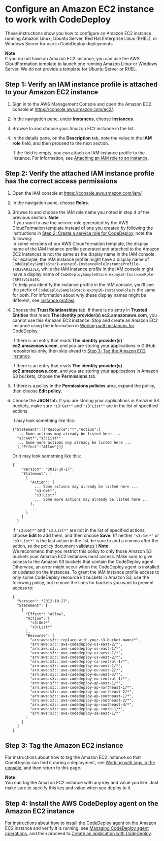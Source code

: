 # Configure an Amazon EC2 instance to work with CodeDeploy<a name="instances-ec2-configure"></a>

These instructions show you how to configure an Amazon EC2 instance running Amazon Linux, Ubuntu Server, Red Hat Enterprise Linux \(RHEL\), or Windows Server for use in CodeDeploy deployments\.

**Note**  
If you do not have an Amazon EC2 instance, you can use the AWS CloudFormation template to launch one running Amazon Linux or Windows Server\. We do not provide a template for Ubuntu Server or RHEL\.

## Step 1: Verify an IAM instance profile is attached to your Amazon EC2 instance<a name="instances-ec2-configure-1-verify-instance-profile-attached"></a>

1. Sign in to the AWS Management Console and open the Amazon EC2 console at [https://console\.aws\.amazon\.com/ec2/](https://console.aws.amazon.com/ec2/)\.

1. In the navigation pane, under **Instances**, choose **Instances**\.

1. Browse to and choose your Amazon EC2 instance in the list\.

1. In the details pane, on the **Description** tab, note the value in the **IAM role** field, and then proceed to the next section\.

   If the field is empty, you can attach an IAM instance profile to the instance\. For information, see [Attaching an IAM role to an instance](https://docs.aws.amazon.com/AWSEC2/latest/UserGuide/iam-roles-for-amazon-ec2.html#attach-iam-role)\.

## Step 2: Verify the attached IAM instance profile has the correct access permissions<a name="instances-ec2-configure-2-verify-instance-profile-permissions"></a>

1. Open the IAM console at [https://console\.aws\.amazon\.com/iam/](https://console.aws.amazon.com/iam/)\.

1. In the navigation pane, choose **Roles**\.

1. Browse to and choose the IAM role name you noted in step 4 of the previous section\.
**Note**  
If you want to use the service role generated by the AWS CloudFormation template instead of one you created by following the instructions in [Step 2: Create a service role for CodeDeploy](getting-started-create-service-role.md), note the following:  
In some versions of our AWS CloudFormation template, the display name of the IAM instance profile generated and attached to the Amazon EC2 instances is not the same as the display name in the IAM console\. For example, the IAM instance profile might have a display name of `CodeDeploySampleStack-expnyi6-InstanceRoleInstanceProfile-IK8J8A9123EX`, while the IAM instance profile in the IAM console might have a display name of `CodeDeploySampleStack-expnyi6-InstanceRole-C5P33V1L64EX`\.  
To help you identify the instance profile in the IAM console, you'll see the prefix of `CodeDeploySampleStack-expnyi6-InstanceRole` is the same for both\. For information about why these display names might be different, see [Instance profiles](https://docs.aws.amazon.com/IAM/latest/UserGuide/instance-profiles.html)\.

1. Choose the **Trust Relationships** tab\. If there is no entry in **Trusted Entities** that reads **The identity provider\(s\) ec2\.amazonaws\.com**, you cannot use this Amazon EC2 instance\. Stop and create an Amazon EC2 instance using the information in [Working with instances for CodeDeploy](instances.md)\.

   If there is an entry that reads **The identity provider\(s\) ec2\.amazonaws\.com**, and you are storing your applications in GitHub repositories only, then skip ahead to [Step 3: Tag the Amazon EC2 instance](#instances-ec2-configure-3-tag-instance)\.

   If there is an entry that reads **The identity provider\(s\) ec2\.amazonaws\.com**, and you are storing your applications in Amazon S3 buckets, choose the **Permissions** tab\.

1. If there is a policy in the **Permissions policies** area, expand the policy, then choose **Edit policy**\.

1. Choose the **JSON** tab\. If you are storing your applications in Amazon S3 buckets, make sure `"s3:Get*"` and `"s3:List*"` are in the list of specified actions\. 

   It may look something like this:

   ```
   {"Statement":[{"Resource":"*","Action":[
     ... Some actions may already be listed here ...
     "s3:Get*","s3:List*"
     ... Some more actions may already be listed here ...
     ],"Effect":"Allow"}]}
   ```

   Or it may look something like this:

   ```
   {
       "Version": "2012-10-17",
       "Statement": [
         {
           "Action": [
             ... Some actions may already be listed here ...
             "s3:Get*",
             "s3:List*"
             ... Some more actions may already be listed here ...
           ],
           ...
         }
       ]
     }
   ```

   If `"s3:Get*"` and `"s3:List*"` are not in the list of specified actions, choose **Edit** to add them, and then choose **Save**\. \(If neither `"s3:Get*"` or `"s3:List*"` is the last action in the list, be sure to add a comma after the action, so the policy document validates\.\)
**Note**  
We recommend that you restrict this policy to only those Amazon S3 buckets your Amazon EC2 instances must access\. Make sure to give access to the Amazon S3 buckets that contain the CodeDeploy agent\. Otherwise, an error might occur when the CodeDeploy agent is installed or updated on the instances\. To grant the IAM instance profile access to only some CodeDeploy resource kit buckets in Amazon S3, use the following policy, but remove the lines for buckets you want to prevent access to:  

   ```
   {
     "Version": "2012-10-17",
     "Statement": [
       {
         "Effect": "Allow",
         "Action": [
           "s3:Get*",
           "s3:List*"
         ],
         "Resource": [
           "arn:aws:s3:::replace-with-your-s3-bucket-name/*",
           "arn:aws:s3:::aws-codedeploy-us-east-2/*",
           "arn:aws:s3:::aws-codedeploy-us-east-1/*",
           "arn:aws:s3:::aws-codedeploy-us-west-1/*",
           "arn:aws:s3:::aws-codedeploy-us-west-2/*",
           "arn:aws:s3:::aws-codedeploy-ca-central-1/*",
           "arn:aws:s3:::aws-codedeploy-eu-west-1/*",
           "arn:aws:s3:::aws-codedeploy-eu-west-2/*",
           "arn:aws:s3:::aws-codedeploy-eu-west-3/*",
           "arn:aws:s3:::aws-codedeploy-eu-central-1/*",
           "arn:aws:s3:::aws-codedeploy-ap-east-1/*",
           "arn:aws:s3:::aws-codedeploy-ap-northeast-1/*",
           "arn:aws:s3:::aws-codedeploy-ap-northeast-2/*",
           "arn:aws:s3:::aws-codedeploy-ap-southeast-1/*",        
           "arn:aws:s3:::aws-codedeploy-ap-southeast-2/*",
           "arn:aws:s3:::aws-codedeploy-ap-southeast-4/*",
           "arn:aws:s3:::aws-codedeploy-ap-south-1/*",
           "arn:aws:s3:::aws-codedeploy-sa-east-1/*"
         ]
       }
     ]
   }
   ```

## Step 3: Tag the Amazon EC2 instance<a name="instances-ec2-configure-3-tag-instance"></a>

For instructions about how to tag the Amazon EC2 instance so that CodeDeploy can find it during a deployment, see [Working with tags in the console](https://docs.aws.amazon.com/AWSEC2/latest/UserGuide/Using_Tags.html#Using_Tags_Console), and then return to this page\.

**Note**  
You can tag the Amazon EC2 instance with any key and value you like\. Just make sure to specify this key and value when you deploy to it\.

## Step 4: Install the AWS CodeDeploy agent on the Amazon EC2 instance<a name="instances-ec2-configure-4-install-agent"></a>

For instructions about how to install the CodeDeploy agent on the Amazon EC2 instance and verify it is running, see [Managing CodeDeploy agent operations](codedeploy-agent-operations.md), and then proceed to [Create an application with CodeDeploy](applications-create.md)\.